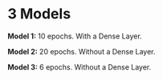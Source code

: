 # 3 Models

<b> Model 1:</b> 10 epochs. With a Dense Layer.

<b> Model 2:</b> 20 epochs. Without a Dense Layer.

<b> Model 3:</b> 6 epochs. Without a Dense Layer.
